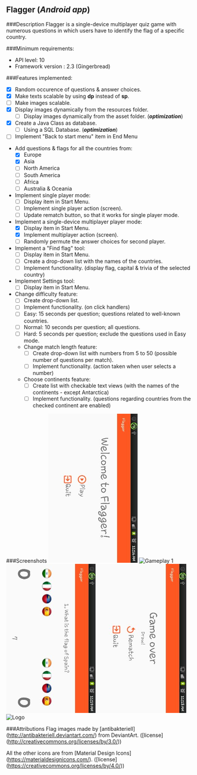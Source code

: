 ## Flagger (*Android app*)

###Description
Flagger is a single-device multiplayer quiz game with numerous questions in which users have to identify the flag of a specific country. 

###Minimum requirements:
- API level: 10 
- Framework version : 2.3 (Gingerbread)

###Features implemented:
- [x] Random occurence of questions & answer choices.
- [x] Make texts scalable by using **dp** instead of **sp**.
- [ ] Make images scalable.
- [x] Display images dynamically from the resources folder.
  - [ ] Display images dynamically from the asset folder. (*__optimization__*)
- [x] Create a Java Class as database.
  - [ ] Using a SQL Database. (*__optimization__*)
- [ ] Implement "Back to start menu" item in End Menu
- Add questions & flags for all the countries from:
  - [x] Europe 
  - [x] Asia
  - [ ] North America
  - [ ] South America
  - [ ] Africa
  - [ ] Australia & Oceania
- Implement single player mode:
  - [ ] Display item in Start Menu.
  - [ ] Implement single player action (screen).
  - [ ] Update rematch button, so that it works for single player mode.
- Implement a single-device multiplayer player mode:
  - [x] Display item in Start Menu.
  - [x] Implement multiplayer action (screen).
  - [ ] Randomly permute the answer choices for second player.
- Implement a "Find flag" tool:
  - [ ] Display item in Start Menu.
  - [ ] Create a drop-down list with the names of the countries.
  - [ ] Implement functionality. (display flag, capital & trivia of the selected country)
- Implement Settings tool:
  - [ ] Display item in Start Menu.
- Change difficulty feature:
    - [ ] Create drop-down list.
    - [ ] Implement functionality. (on click handlers)
    - [ ] Easy: 15 seconds per question; questions related to well-known countries.
    - [ ] Normal: 10 seconds per question; all questions.
    - [ ] Hard: 5 seconds per question; exclude the questions used in Easy mode.
  - Change match length feature:
    - [ ] Create drop-down list with numbers from 5 to 50 (possible number of questions per match).
    - [ ] Implement functionality. (action taken when user selects a number)
  - Choose continents feature:
    - [ ] Create list with checkable text views (with the names of the continents - except Antarctica) 
    - [ ] Implement functionality. (questions regarding countries from the checked continent are enabled)

###Screenshots
![Start Menu](/Screenshots/StartMenu.jpg)
![Gameplay 1](/Screenshots/Gameplay1.jpg)
![Gameplay 2](/Screenshots/Gameplay2.jpg)
![End Menu](/Screenshots/EndMenu.jpg)
![Logo](/Screenshots/logoFlagger.jpg)

###Attributions
Flag images made by [antibakteriell] (http://antibakteriell.deviantart.com/) from DeviantArt. ([license] (http://creativecommons.org/licenses/by/3.0/))

All the other icons are from [Material Design Icons] (https://materialdesignicons.com/). ([license] (https://creativecommons.org/licenses/by/4.0/))
